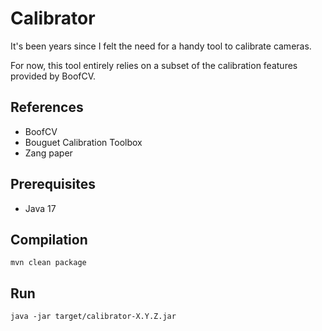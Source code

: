 # Calibrator

It's been years since I felt the need for a handy tool to calibrate cameras.

For now, this tool entirely relies on a subset of the calibration features provided by BoofCV.

## References

- BoofCV
- Bouguet Calibration Toolbox
- Zang paper

## Prerequisites

- Java 17

## Compilation

```shell
mvn clean package
```

## Run

```shell
java -jar target/calibrator-X.Y.Z.jar
```
